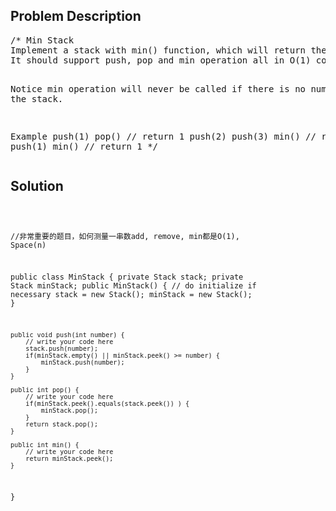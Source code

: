<!--
<style>
  body { font-family: Arial, sans-serif; }
  .container { max-width: 100%; margin: 0 auto; padding: 10px; }
  .comment-block { background-color: #f9f9f9; padding: 10px; border-left: 5px solid #ccc; max-width: 200px; margin: 20px auto; overflow-wrap: break-word; white-space: pre-wrap; }
  .code-block { background-color: #f4f4f4; padding: 10px; border: 1px solid #ddd; max-width: 50%; margin: 20px auto; overflow-wrap: break-word; white-space: pre-wrap; }
</style>
-->

<div class='container'>
<h2>Problem Description</h2>
<div class='comment-block'>
<pre>
/* Min Stack
Implement a stack with min() function, which will return the smallest number in the stack.
It should support push, pop and min operation all in O(1) cost.

Notice
min operation will never be called if there is no number in the stack.

Example
push(1)
pop()   // return 1
push(2)
push(3)
min()   // return 2
push(1)
min()   // return 1
*/
</pre>
</div>

<h2>Solution</h2>
<div class='code-block'>
<pre><code class='language-java'>

//非常重要的题目，如何测量一串数add, remove, min都是O(1), Space(n)

public class MinStack {
    private Stack<Integer> stack;
    private Stack<Integer> minStack;
    public MinStack() {
        // do initialize if necessary
        stack = new Stack<Integer>();
        minStack = new Stack<Integer>();
    }

    public void push(int number) {
        // write your code here
        stack.push(number);
        if(minStack.empty() || minStack.peek() >= number) {
            minStack.push(number);
        }
    }

    public int pop() {
        // write your code here
        if(minStack.peek().equals(stack.peek()) ) {
            minStack.pop();
        }
        return stack.pop();
    }

    public int min() {
        // write your code here
        return minStack.peek();
    }
}

</code></pre>
</div>
</div>
